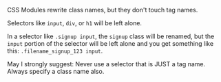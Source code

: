 CSS Modules rewrite class names, but they don't touch tag names.

Selectors like `input`, `div`, or `h1` will be left alone.

In a selector like `.signup input`, the `signup` class will be renamed, but the `input` portion of the selector will be left alone and you get something like this: `.filename_signup_123 input`.

May I strongly suggest: Never use a selector that is JUST a tag name. Always specify a class name also.
